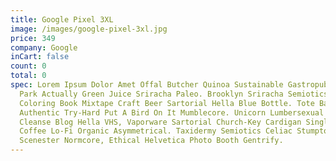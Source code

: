 ```yaml
---
title: Google Pixel 3XL
image: /images/google-pixel-3xl.jpg
price: 349
company: Google
inCart: false
count: 0
total: 0
spec: Lorem Ipsum Dolor Amet Offal Butcher Quinoa Sustainable Gastropub, Echo
  Park Actually Green Juice Sriracha Paleo. Brooklyn Sriracha Semiotics, DIY
  Coloring Book Mixtape Craft Beer Sartorial Hella Blue Bottle. Tote Bag Wolf
  Authentic Try-Hard Put A Bird On It Mumblecore. Unicorn Lumbersexual Master
  Cleanse Blog Hella VHS, Vaporware Sartorial Church-Key Cardigan Single-Origin
  Coffee Lo-Fi Organic Asymmetrical. Taxidermy Semiotics Celiac Stumptown
  Scenester Normcore, Ethical Helvetica Photo Booth Gentrify.
---
```

